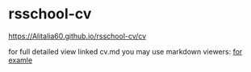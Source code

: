 # rsschool-cv

https://Alitalia60.github.io/rsschool-cv/cv

for full detailed view linked cv.md you may use markdown viewers:
[for examle](https://markdownlivepreview.com/)
